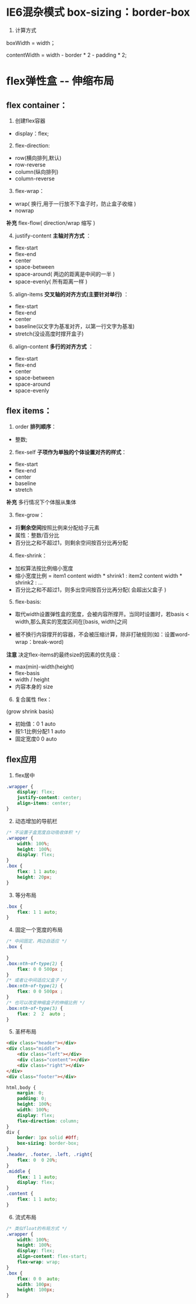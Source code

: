 # IE6混杂模式  box-sizing：border-box

1. 计算方式

boxWidth = width；

contentWidth = width - border * 2 - padding * 2;

# flex弹性盒 -- 伸缩布局

## flex container：

1. 创建flex容器  

- display：flex;

2. flex-direction: 

- row(横向排列,默认)
- row-reverse
- column(纵向排列)
- column-reverse

3. flex-wrap：

- wrap( 换行,用于一行放不下盒子时，防止盒子收缩 ) 
- nowrap

**补充** flex-flow( direction/wrap 缩写 )

4. justify-content **主轴对齐方式** ：

- flex-start
- flex-end
- center
- space-between
- space-around( 两边的距离是中间的一半 )
- space-evenly( 所有距离一样 )

5. align-items **交叉轴的对齐方式(主要针对单行)** ：

- flex-start
- flex-end
- center
- baseline(以文字为基准对齐，以第一行文字为基准)
- stretch(没设高度时撑开盒子)

6. align-content **多行的对齐方式** ：

- flex-start
- flex-end
- center
- space-between
- space-around
- space-evenly

## flex items：

1. order **排列顺序**：

- 整数;

2. flex-self **子项作为单独的个体设置对齐的样式**：

- flex-start
- flex-end
- center
- baseline
- stretch

**补充** 多行情况下个体服从集体

3. flex-grow：

- 将**剩余空间**按照比例来分配给子元素  
- 属性：整数/百分比
- 百分比之和不超过1，则剩余空间按百分比再分配

4. flex-shrink：

- 加权算法按比例缩小宽度
- 缩小宽度比例 = item1 content width * shrink1 : item2 content width * shrink2 : ...
- 百分比之和不超过1，则多出空间按百分比再分配( 会超出父盒子 )

5. flex-basis: 

- 取代width设置弹性盒的宽度，会被内容所撑开。当同时设置时，若basis < width,那么真实的宽度区间在[basis, width]之间

- 被不换行内容撑开的容器，不会被压缩计算，除非打破规则(如：设置word-wrap：break-word)

**注意** 决定flex-items的最终size的因素的优先级：

- max(min)-width(height) 
- flex-basis
- width / height
- 内容本身的 size

6. 复合属性 flex： 

(grow shrink basis)

- 初始值：0 1 auto
- 按1:1比例分配1 1 auto
- 固定宽度0 0 auto

## flex应用

1. flex居中

```css
.wrapper {
    display: flex;
    justify-content: center;
    align-items: center;
}
```

2. 动态增加的导航栏

```css
/* 不设置子盒宽度自动吸收体积 */
.wrapper {
    width: 100%;
    height: 100%;
    display: flex;
}
.box {
    flex: 1 1 auto;
    height: 20px;
}
```

3. 等分布局

```css
.box {
    flex: 1 1 auto;
}
```

4. 固定一个宽度的布局

```css
/* 中间固定，两边自适应 */
.box {
    
}
.box:nth-of-type(2) {
    flex: 0 0 500px ;
}
/* 或者让中间适应父盒子 */
.box:nth-of-type(2) {
    flex: 0 0 500px ;
}
/* 也可以改变伸缩盒子的伸缩比例 */
.box:nth-of-type(3) {
    flex: 2  2  auto ;
}
```

5. 圣杯布局

```html
<div class="header"></div>
<div class="middle">
    <div class="left"></div>
    <div class="content"></div>
    <div class="right"></div>
</div>
<div class="footer"></div>
```

```css
html,body {
    margin: 0;
    padding: 0;
    height: 100%;
    width: 100%;
    display: flex;
    flex-direction: column;
}
div {
    border: 1px solid #0ff;
    box-sizing: border-box;
}
.header, .footer, .left, .right{
    flex: 0  0 20%;
}
.middle {
    flex: 1 1 auto;
    display: flex;
}
.content {
    flex: 1 1 auto;
}

```

6. 流式布局

```css
/* 类似float的布局方式 */
.wrapper {
    width: 100%;
    height: 100%;
    display: flex;
    align-content: flex-start;
    flex-wrap: wrap;
}
.box {
    flex: 0 0  auto;
    width: 100px;
    height: 100px;
}
```
